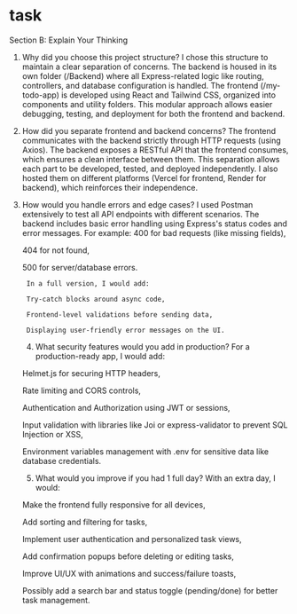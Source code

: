 # task
Section B: Explain Your Thinking
1. Why did you choose this project structure?
I chose this structure to maintain a clear separation of concerns. The backend is housed in its own folder (/Backend) where all Express-related logic like routing, controllers, and database configuration is handled. The frontend (/my-todo-app) is developed using React and Tailwind CSS, organized into components and utility folders. This modular approach allows easier debugging, testing, and deployment for both the frontend and backend.

2. How did you separate frontend and backend concerns?
The frontend communicates with the backend strictly through HTTP requests (using Axios). The backend exposes a RESTful API that the frontend consumes, which ensures a clean interface between them. This separation allows each part to be developed, tested, and deployed independently. I also hosted them on different platforms (Vercel for frontend, Render for backend), which reinforces their independence.

3. How would you handle errors and edge cases?
  I used Postman extensively to test all API endpoints with different scenarios. The backend includes basic error handling using Express's status codes and error messages. For example:
    400 for bad requests (like missing fields),
    
    404 for not found,
    
    500 for server/database errors.
  
        In a full version, I would add:
        
        Try-catch blocks around async code,
        
        Frontend-level validations before sending data,
        
        Displaying user-friendly error messages on the UI.
      
      4. What security features would you add in production?
      For a production-ready app, I would add:
      
      Helmet.js for securing HTTP headers,
      
      Rate limiting and CORS controls,
      
      Authentication and Authorization using JWT or sessions,
      
      Input validation with libraries like Joi or express-validator to prevent SQL Injection or XSS,
      
      Environment variables management with .env for sensitive data like database credentials.
      
      5. What would you improve if you had 1 full day?
      With an extra day, I would:
      
      Make the frontend fully responsive for all devices,
      
      Add sorting and filtering for tasks,
      
      Implement user authentication and personalized task views,
      
      Add confirmation popups before deleting or editing tasks,
      
      Improve UI/UX with animations and success/failure toasts,
      
      Possibly add a search bar and status toggle (pending/done) for better task management.

